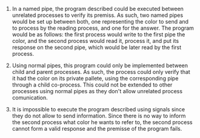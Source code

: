 1. In a named pipe, the program described could be executed between unrelated processes to verify its premiss. As such, two named pipes would be set up between both, one representing the color to send and to process by the reading process, and one for the answer. The program would be as follows: the first process would write to the first pipe the color, and the second process would read it, process it, and put its response on the second pipe, which would be later read by the first process.

2. Using normal pipes, this program could only be implemented between child and parent processes. As such, the process could only verify that it had the color on its private pallete, using the corresponding pipe through a child co-process. This could not be extended to other processes using normal pipes as they don't allow unrelated process comunication.

3. It is impossible to execute the program described using signals since they do not allow to send information. Since there is no way to inform the second process what color he wants to refer to, the second process cannot form a valid response and the premisse of the program fails.
